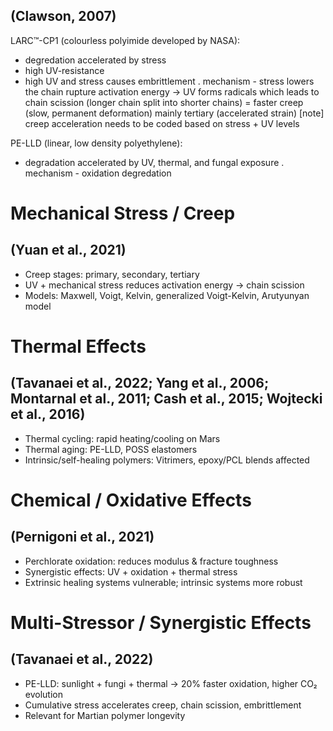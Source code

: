 ## (Clawson, 2007)
LARC™-CP1 (colourless polyimide developed by NASA): 
- degredation accelerated by stress
- high UV-resistance
- high UV and stress causes embrittlement
. mechanism - stress lowers the chain rupture activation energy -> UV forms radicals which leads to chain scission (longer chain split into shorter chains) = faster creep (slow, permanent deformation) mainly tertiary (accelerated strain)
[note] creep acceleration needs to be coded based on stress + UV levels 

PE-LLD (linear, low density polyethylene):
- degradation accelerated by UV, thermal, and fungal exposure
. mechanism - oxidation degredation

# Mechanical Stress / Creep
## (Yuan et al., 2021)
- Creep stages: primary, secondary, tertiary
- UV + mechanical stress reduces activation energy → chain scission
- Models: Maxwell, Voigt, Kelvin, generalized Voigt-Kelvin, Arutyunyan model

# Thermal Effects
## (Tavanaei et al., 2022; Yang et al., 2006; Montarnal et al., 2011; Cash et al., 2015; Wojtecki et al., 2016)
- Thermal cycling: rapid heating/cooling on Mars
- Thermal aging: PE-LLD, POSS elastomers
- Intrinsic/self-healing polymers: Vitrimers, epoxy/PCL blends affected

# Chemical / Oxidative Effects
## (Pernigoni et al., 2021)
- Perchlorate oxidation: reduces modulus & fracture toughness 
- Synergistic effects: UV + oxidation + thermal stress
- Extrinsic healing systems vulnerable; intrinsic systems more robust

# Multi-Stressor / Synergistic Effects
## (Tavanaei et al., 2022)
- PE-LLD: sunlight + fungi + thermal → 20% faster oxidation, higher CO₂ evolution
- Cumulative stress accelerates creep, chain scission, embrittlement
- Relevant for Martian polymer longevity
